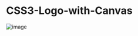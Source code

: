 # CSS3-Logo-with-Canvas
![image](https://user-images.githubusercontent.com/81018331/213657200-42537dad-d715-421c-8198-93a97cb3569c.png)

